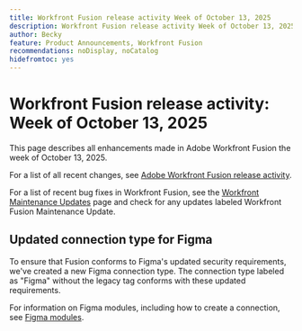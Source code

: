 ```yaml
---
title: Workfront Fusion release activity Week of October 13, 2025
description: Workfront Fusion release activity Week of October 13, 2025
author: Becky
feature: Product Announcements, Workfront Fusion
recommendations: noDisplay, noCatalog
hidefromtoc: yes
---
```

# Workfront Fusion release activity: Week of October 13, 2025

This page describes all enhancements made in Adobe Workfront Fusion the week of October 13, 2025.

For a list of all recent changes, see [Adobe Workfront Fusion release activity](/help/workfront-fusion/fusion-product-releases/fusion-release-activity.md).

For a list of recent bug fixes in Workfront Fusion, see the [Workfront Maintenance Updates](https://experienceleague.adobe.com/en/docs/workfront-known-issues/releases/current-updates) page and check for any updates labeled Workfront Fusion Maintenance Update.

## Updated connection type for Figma

To ensure that Fusion conforms to Figma's updated security requirements, we've created a new Figma connection type. The connection type labeled as "Figma" without the legacy tag conforms with these updated requirements.

For information on Figma modules, including how to create a connection, see [Figma modules](/help/workfront-fusion/references/apps-and-modules/third-party-connectors/figma-modules.md).

